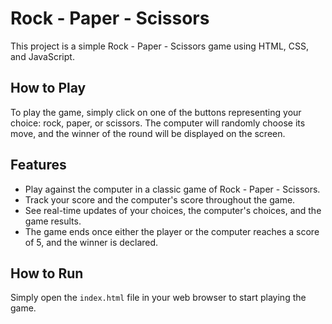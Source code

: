 # Rock - Paper - Scissors

This project is a simple Rock - Paper - Scissors game using HTML, CSS, and JavaScript.

## How to Play

To play the game, simply click on one of the buttons representing your choice: rock, paper, or scissors. The computer will randomly choose its move, and the winner of the round will be displayed on the screen.

## Features

- Play against the computer in a classic game of Rock - Paper - Scissors.
- Track your score and the computer's score throughout the game.
- See real-time updates of your choices, the computer's choices, and the game results.
- The game ends once either the player or the computer reaches a score of 5, and the winner is declared.

## How to Run

Simply open the `index.html` file in your web browser to start playing the game.
